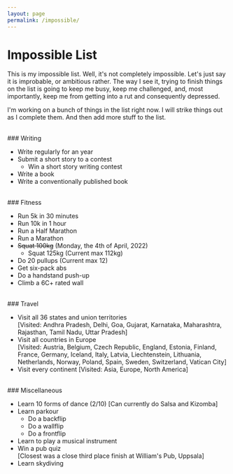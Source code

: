 ```yaml
---
layout: page
permalink: /impossible/
--- 
```

# Impossible List

This is my impossible list. Well, it's not completely impossible. Let's just say it is improbable, or ambitious rather. The way I see it, trying to finish things on the list is going to keep me busy, keep me challenged, and, most importantly, keep me from getting into a rut and consequently depressed.

I'm working on a bunch of things in the list right now. I will strike things out as I complete them. And then add more stuff to the list.

<br>
### Writing

* Write regularly for an year
* Submit a short story to a contest
	- Win a short story writing contest
* Write a book
* Write a conventionally published book
  
<br>
### Fitness

* Run 5k in 30 minutes
* Run 10k in 1 hour
* Run a Half Marathon
* Run a Marathon
* ~~Squat 100kg~~ (Monday, the 4th of April, 2022)
	- Squat 125kg (Current max 112kg) 
* Do 20 pullups (Current max 12)
* Get six-pack abs
* Do a handstand push-up
* Climb a 6C+ rated wall

<br>
### Travel

* Visit all 36 states and union territories  
	\[Visited: Andhra Pradesh, Delhi, Goa, Gujarat, Karnataka, Maharashtra, Rajasthan, Tamil Nadu, Uttar Pradesh\]
* Visit all countries in Europe  
	\[Visited: Austria, Belgium, Czech Republic, England, Estonia, Finland, France, Germany, Iceland, Italy, Latvia, Liechtenstein, Lithuania, Netherlands, Norway, Poland, Spain, Sweden, Switzerland, Vatican City\]
* Visit every continent
	\[Visited: Asia, Europe, North America\]

<br>
### Miscellaneous

* Learn 10 forms of dance (2/10)
	\[Can currently do Salsa and Kizomba\]
* Learn parkour
	- Do a backflip
	- Do a wallflip
	- Do a frontflip
* Learn to play a musical instrument 
* Win a pub quiz  
	\[Closest was a close third place finish at William's Pub, Uppsala\]
* Learn skydiving

<br>
